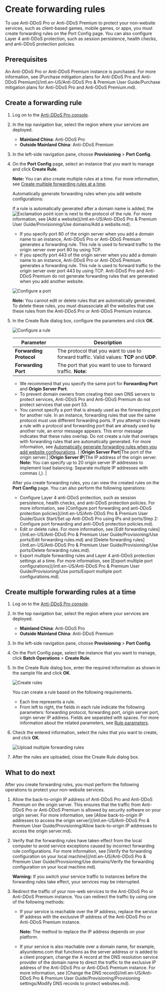 # Create forwarding rules

To use Anti-DDoS Pro or Anti-DDoS Premium to protect your non-website services, such as client-based games, mobile games, or apps, you must create forwarding rules on the Port Config page. You can also configure Layer 4 anti-DDoS protection, such as session persistence, health checks, and anti-DDoS protection policies.

## Prerequisites

An Anti-DDoS Pro or Anti-DDoS Premium instance is purchased. For more information, see [Purchase mitigation plans for Anti-DDoS Pro and Anti-DDoS Premium](/intl.en-US/Anti-DDoS Pro & Premium User Guide/Purchase mitigation plans for Anti-DDoS Pro and Anti-DDoS Premium.md).

## Create a forwarding rule

1.  Log on to the [Anti-DDoS Pro console](https://yundun.console.aliyun.com/?p=ddoscoo).

2.  In the top navigation bar, select the region where your services are deployed.

    -   **Mainland China**: Anti-DDoS Pro
    -   **Outside Mainland China**: Anti-DDoS Premium
3.  In the left-side navigation pane, choose **Provisioning** \> **Port Config**.

4.  On the **Port Config** page, select an instance that you want to manage and click **Create Rule**.

    **Note:** You can also create multiple rules at a time. For more information, see [Create multiple forwarding rules at a time](#section_mcd_7yq_9rx).

    Automatically generate forwarding rules when you add website configurations:

    If a rule is automatically generated after a domain name is added, the ![Exclamation point](https://static-aliyun-doc.oss-cn-hangzhou.aliyuncs.com/assets/img/en-US/7097449951/p128503.png) icon is next to the protocol of the rule. For more information, see [Add a website](/intl.en-US/Anti-DDoS Pro & Premium User Guide/Provisioning/Use domains/Add a website.md).

    -   If you specify port 80 of the origin server when you add a domain name to an instance, Anti-DDoS Pro or Anti-DDoS Premium generates a forwarding rule. This rule is used to forward traffic to the origin server over port 80 by using TCP.
    -   If you specify port 443 of the origin server when you add a domain name to an instance, Anti-DDoS Pro or Anti-DDoS Premium generates a forwarding rule. This rule is used to forward traffic to the origin server over port 443 by using TCP.
    Anti-DDoS Pro and Anti-DDoS Premium do not generate forwarding rules that are generated when you add another website.

    ![Configure a port](https://static-aliyun-doc.oss-cn-hangzhou.aliyuncs.com/assets/img/en-US/7097449951/p46883.png)

    **Note:** You cannot edit or delete rules that are automatically generated. To delete these rules, you must disassociate all the websites that use these rules from the Anti-DDoS Pro or Anti-DDoS Premium instance.

5.  In the Create Rule dialog box, configure the parameters and click **OK**.

    ![Configure a rule](https://static-aliyun-doc.oss-cn-hangzhou.aliyuncs.com/assets/img/en-US/7097449951/p46880.png)

    |Parameter|Description|
    |---------|-----------|
    |**Forwarding Protocol**|The protocol that you want to use to forward traffic. Valid values: **TCP** and **UDP**.|
    |**Forwarding Port**|The port that you want to use to forward traffic. **Note:**

    -   We recommend that you specify the same port for **Forwarding Port** and **Origin Server Port**.
    -   To prevent domain owners from creating their own DNS servers to protect services, Anti-DDoS Pro and Anti-DDoS Premium do not protect services that use port 53.
    -   You cannot specify a port that is already used as the forwarding port for another rule. In an instance, forwarding rules that use the same protocol must use different forwarding ports. If you attempt to create a rule with a protocol and forwarding port that are already used by another rule, an error message appears. This error message indicates that these rules overlap. Do not create a rule that overlaps with forwarding rules that are automatically generated. For more information, see [Automatically generate forwarding rules when you add website configurations](#step_p2d_akc_br3). |
    |**Origin Server Port**|The port of the origin server.|
    |**Origin Server IP**|The IP address of the origin server. **Note:** You can specify up to 20 origin server IP addresses to implement load balancing. Separate multiple IP addresses with commas \(,\). |

    After you create forwarding rules, you can view the created rules on the **Port Config** page. You can also perform the following operations:

    -   Configure Layer 4 anti-DDoS protection, such as session persistence, health checks, and anti-DDoS protection policies. For more information, see [Configure port forwarding and anti-DDoS protection policies](/intl.en-US/Anti-DDoS Pro & Premium User Guide/Quick Start/Set up Anti-DDoS Pro using IPs and ports/Step 2: Configure port forwarding and anti-DDoS protection policies.md).
    -   Edit or delete rules. For more information, see [Edit forwarding rules](/intl.en-US/Anti-DDoS Pro & Premium User Guide/Provisioning/Use ports/Edit forwarding rules.md) and [Delete forwarding rules](/intl.en-US/Anti-DDoS Pro & Premium User Guide/Provisioning/Use ports/Delete forwarding rules.md).
    -   Export multiple forwarding rules and Layer 4 anti-DDoS protection settings at a time. For more information, see [Export multiple port configurations](/intl.en-US/Anti-DDoS Pro & Premium User Guide/Provisioning/Use ports/Export multiple port configurations.md).

## Create multiple forwarding rules at a time

1.  Log on to the [Anti-DDoS Pro console](https://yundun.console.aliyun.com/?p=ddoscoo).

2.  In the top navigation bar, select the region where your services are deployed.

    -   **Mainland China**: Anti-DDoS Pro
    -   **Outside Mainland China**: Anti-DDoS Premium
3.  In the left-side navigation pane, choose **Provisioning** \> **Port Config**.

4.  On the Port Config page, select the instance that you want to manage, click **Batch Operations** \> **Create Rule**.

5.  In the Create Rule dialog box, enter the required information as shown in the sample file and click **OK**.

    ![Create rules](https://static-aliyun-doc.oss-cn-hangzhou.aliyuncs.com/assets/img/en-US/7097449951/p67614.png)

    You can create a rule based on the following requirements.

    -   Each line represents a rule.
    -   From left to right, the fields in each rule indicate the following parameters: forwarding protocol, forwarding port, origin server port, origin server IP address. Fields are separated with spaces. For more information about the related parameters, see [Rule parameters](#table_cmg_aw2_bd3).
6.  Check the entered information, select the rules that you want to create, and click **OK**.

    ![Upload multiple forwarding rules](https://static-aliyun-doc.oss-cn-hangzhou.aliyuncs.com/assets/img/en-US/7097449951/p67617.png)

7.  After the rules are uploaded, close the Create Rule dialog box.


## What to do next

After you create forwarding rules, you must perform the following operations to protect your non-website services.

1.  Allow the back-to-origin IP address of Anti-DDoS Pro and Anti-DDoS Premium on the origin server. This ensures that the traffic from Anti-DDoS Pro or Anti-DDoS Premium is allowed by security software on your origin server. For more information, see [Allow back-to-origin IP addresses to access the origin server](/intl.en-US/Anti-DDoS Pro & Premium User Guide/Provisioning/Allow back-to-origin IP addresses to access the origin server.md).
2.  Verify that the forwarding rules have taken effect from the local computer to avoid service exceptions caused by incorrect forwarding rule configurations. For more information, see [Verify the forwarding configuration on your local machine](/intl.en-US/Anti-DDoS Pro & Premium User Guide/Provisioning/Use domains/Verify the forwarding configuration on your local machine.md).

    **Warning:** If you switch your service traffic to instances before the forwarding rules take effect, your services may be interrupted.

3.  Redirect the traffic of your non-web services to the Anti-DDoS Pro or Anti-DDoS Premium instance. You can redirect the traffic by using one of the following methods:
    -   If your service is reachable over the IP address, replace the service IP address with the exclusive IP address of the Anti-DDoS Pro or Anti-DDoS Premium instance.

        **Note:** The method to replace the IP address depends on your platform.

    -   If your service is also reachable over a domain name, for example, aliyundemo.com that functions as the server address or is added to a client program, change the A record at the DNS resolution service provider of the domain name to direct the traffic to the exclusive IP address of the Anti-DDoS Pro or Anti-DDoS Premium instance. For more information, see [Change the DNS record](/intl.en-US/Anti-DDoS Pro & Premium User Guide/Provisioning/Provisioning settings/Modify DNS records to protect websites.md).

